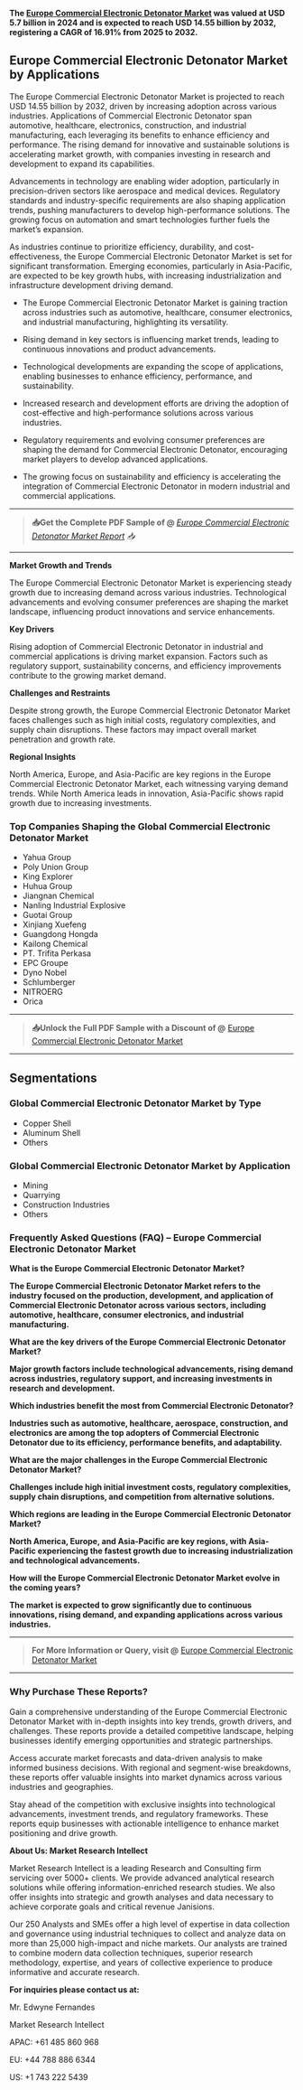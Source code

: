 <p><strong>The <a href="https://www.marketresearchintellect.com/download-sample/?rid=1040891&amp;utm_source=Pulse-April-Europe&amp;utm_medium=852">Europe Commercial Electronic Detonator Market</a> was valued at USD 5.7 billion in 2024 and is expected to reach USD 14.55 billion by 2032, registering a CAGR of 16.91% from 2025 to 2032.</strong></p><h2>Europe Commercial Electronic Detonator Market by Applications&nbsp;</h2><p><p>The Europe Commercial Electronic Detonator Market is projected to reach USD 14.55 billion by 2032, driven by increasing adoption across various industries. Applications of Commercial Electronic Detonator span automotive, healthcare, electronics, construction, and industrial manufacturing, each leveraging its benefits to enhance efficiency and performance. The rising demand for innovative and sustainable solutions is accelerating market growth, with companies investing in research and development to expand its capabilities.</p><p>Advancements in technology are enabling wider adoption, particularly in precision-driven sectors like aerospace and medical devices. Regulatory standards and industry-specific requirements are also shaping application trends, pushing manufacturers to develop high-performance solutions. The growing focus on automation and smart technologies further fuels the market&rsquo;s expansion.</p><p>As industries continue to prioritize efficiency, durability, and cost-effectiveness, the Europe Commercial Electronic Detonator Market is set for significant transformation. Emerging economies, particularly in Asia-Pacific, are expected to be key growth hubs, with increasing industrialization and infrastructure development driving demand.</p></p><ul><li><p>The Europe Commercial Electronic Detonator Market is gaining traction across industries such as automotive, healthcare, consumer electronics, and industrial manufacturing, highlighting its versatility.</p></li><li><p>Rising demand in key sectors is influencing market trends, leading to continuous innovations and product advancements.</p></li><li><p>Technological developments are expanding the scope of applications, enabling businesses to enhance efficiency, performance, and sustainability.</p></li><li><p>Increased research and development efforts are driving the adoption of cost-effective and high-performance solutions across various industries.</p></li><li><p>Regulatory requirements and evolving consumer preferences are shaping the demand for Commercial Electronic Detonator, encouraging market players to develop advanced applications.</p></li><li><p>The growing focus on sustainability and efficiency is accelerating the integration of Commercial Electronic Detonator in modern industrial and commercial applications.</p></li></ul><hr /><blockquote><p><strong><span class="font-[700]">📥Get the Complete PDF Sample of @ </span></strong><em><span class="font-[700]"><a href="https://www.marketresearchintellect.com/download-sample/?rid=1040891&amp;utm_source=Pulse-April-Europe&amp;utm_medium=852" target="_blank" data-tracking-control-name="article-ssr-frontend-pulse_little-text-block" data-tracking-will-navigate="" data-test-link="">Europe Commercial Electronic Detonator Market Report</a>&nbsp;📥</span></em></p></blockquote><hr /><p class="" data-start="77" data-end="360"><strong data-start="77" data-end="105">Market Growth and Trends</strong></p><p class="" data-start="77" data-end="360">The Europe Commercial Electronic Detonator Market is experiencing steady growth due to increasing demand across various industries. Technological advancements and evolving consumer preferences are shaping the market landscape, influencing product innovations and service enhancements.</p><p class="" data-start="362" data-end="606"><strong data-start="362" data-end="377">Key Drivers</strong></p><p class="" data-start="362" data-end="606">Rising adoption of Commercial Electronic Detonator in industrial and commercial applications is driving market expansion. Factors such as regulatory support, sustainability concerns, and efficiency improvements contribute to the growing market demand.</p><p class="" data-start="608" data-end="849"><strong data-start="608" data-end="637">Challenges and Restraints</strong></p><p class="" data-start="608" data-end="849">Despite strong growth, the Europe Commercial Electronic Detonator Market faces challenges such as high initial costs, regulatory complexities, and supply chain disruptions. These factors may impact overall market penetration and growth rate.</p><p class="" data-start="851" data-end="1095"><strong data-start="851" data-end="872">Regional Insights</strong></p><p class="" data-start="851" data-end="1095">North America, Europe, and Asia-Pacific are key regions in the Europe Commercial Electronic Detonator Market, each witnessing varying demand trends. While North America leads in innovation, Asia-Pacific shows rapid growth due to increasing investments.</p><p><h3>Top Companies Shaping the Global Commercial Electronic Detonator Market </h3><ul><li>Yahua Group</li><li>Poly Union Group</li><li>King Explorer</li><li>Huhua Group</li><li>Jiangnan Chemical</li><li>Nanling Industrial Explosive</li><li>Guotai Group</li><li>Xinjiang Xuefeng</li><li>Guangdong Hongda</li><li>Kailong Chemical</li><li>PT. Trifita Perkasa</li><li>EPC Groupe</li><li>Dyno Nobel</li><li>Schlumberger</li><li>NITROERG</li><li>Orica</li></ul></p><hr /><blockquote><p><strong>📥Unlock the Full PDF Sample with a Discount of @</strong> <a href="https://www.marketresearchintellect.com/ask-for-discount/?rid=1040891&amp;utm_source=Pulse-April-Europe&amp;utm_medium=852">Europe Commercial Electronic Detonator Market</a></p></blockquote><hr /><p><h2>Segmentations</h2><h3>Global Commercial Electronic Detonator Market by Type</h3><ul><li>Copper Shell</li><li>Aluminum Shell</li><li>Others</li></ul><h3>Global Commercial Electronic Detonator Market by Application</h3><ul><li>Mining</li><li>Quarrying</li><li>Construction Industries</li><li>Others</li></ul></p><h3><strong>Frequently Asked Questions (FAQ) &ndash; Europe Commercial Electronic Detonator Market</strong></h3><p><strong>What is the Europe Commercial Electronic Detonator Market?</strong></p><p><strong>The Europe Commercial Electronic Detonator Market refers to the industry focused on the production, development, and application of Commercial Electronic Detonator across various sectors, including automotive, healthcare, consumer electronics, and industrial manufacturing.</strong></p><p><strong>What are the key drivers of the Europe Commercial Electronic Detonator Market?</strong></p><p><strong>Major growth factors include technological advancements, rising demand across industries, regulatory support, and increasing investments in research and development.</strong></p><p><strong>Which industries benefit the most from Commercial Electronic Detonator?</strong></p><p><strong>Industries such as automotive, healthcare, aerospace, construction, and electronics are among the top adopters of Commercial Electronic Detonator due to its efficiency, performance benefits, and adaptability.</strong></p><p><strong>What are the major challenges in the Europe Commercial Electronic Detonator Market?</strong></p><p><strong>Challenges include high initial investment costs, regulatory complexities, supply chain disruptions, and competition from alternative solutions.</strong></p><p><strong>Which regions are leading in the Europe Commercial Electronic Detonator Market?</strong></p><p><strong>North America, Europe, and Asia-Pacific are key regions, with Asia-Pacific experiencing the fastest growth due to increasing industrialization and technological advancements.</strong></p><p><strong>How will the Europe Commercial Electronic Detonator Market evolve in the coming years?</strong></p><p><strong>The market is expected to grow significantly due to continuous innovations, rising demand, and expanding applications across various industries.</strong></p><hr /><blockquote><p><span class="font-[700]"><strong>For More Information or Query, visit&nbsp;@</strong>&nbsp;</span><span class="font-[700]"><a href="https://www.marketresearchintellect.com/product/commercial-electronic-detonator-market/?utm_source=Linkedin&utm_medium=852" target="_blank" data-tracking-control-name="article-ssr-frontend-pulse_little-text-block" data-tracking-will-navigate="" data-test-link="">Europe Commercial Electronic Detonator Market</a></span></p></blockquote><hr /><h3><strong data-start="0" data-end="31">Why Purchase These Reports?</strong></h3><p class="" data-start="35" data-end="297">Gain a comprehensive understanding of the Europe Commercial Electronic Detonator Market with in-depth insights into key trends, growth drivers, and challenges. These reports provide a detailed competitive landscape, helping businesses identify emerging opportunities and strategic partnerships.</p><p class="" data-start="299" data-end="540">Access accurate market forecasts and data-driven analysis to make informed business decisions. With regional and segment-wise breakdowns, these reports offer valuable insights into market dynamics across various industries and geographies.</p><p class="" data-start="542" data-end="784">Stay ahead of the competition with exclusive insights into technological advancements, investment trends, and regulatory frameworks. These reports equip businesses with actionable intelligence to enhance market positioning and drive growth.</p><p><strong><span class="font-[700]">About Us: Market Research Intellect</span></strong></p><p><span class="">Market Research Intellect is a leading Research and Consulting firm servicing over 5000+ clients. We provide advanced analytical research solutions while offering information-enriched research studies.&nbsp;</span>We also offer insights into strategic and growth analyses and data necessary to achieve corporate goals and critical revenue Janisions.</p><p><span class="">Our 250 Analysts and SMEs offer a high level of expertise in data collection and governance using industrial techniques to collect and analyze data on more than 25,000 high-impact and niche markets. Our analysts are trained to combine modern data collection techniques, superior research methodology, expertise, and years of collective experience to produce informative and accurate research.</span></p><p><strong>For inquiries please contact us at:</strong></p><p>Mr. Edwyne Fernandes</p><p>Market Research Intellect</p><p>APAC: +61 485 860 968</p><p>EU: +44 788 886 6344</p><p>US: +1 743 222 5439</p>